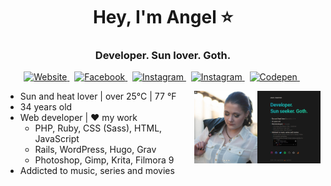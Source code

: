 <p><h1 align="center"><b>Hey, I'm Angel ⭐</b></h1></p>
  
<p><h3 align="center"><b>Developer. Sun lover. Goth.</b></h3></p>

<p align="center">
  <a href="https://angel-crawford.de">
    <img src="https://img.shields.io/badge/website-%23008080.svg?&style=for-the-badge" alt="Website" />
  </a>&nbsp;
  <a href="https://www.facebook.com/angel.crawford.ftw/">
    <img src="https://img.shields.io/badge/facebook-%231877F2.svg?&style=for-the-badge&logo=facebook&logoColor=white" alt="Facebook" />
  </a>&nbsp;
  <a href="https://www.instagram.com/angel_crawford_ftw/">
    <img src="https://img.shields.io/badge/instagram-%23E4405F.svg?&style=for-the-badge&logo=instagram&logoColor=white" alt="Instagram" />
  </a>&nbsp;
  <a href="https://twitter.com/crawford_ftw">
    <img src="https://img.shields.io/badge/twitter-%231DA1F2.svg?&style=for-the-badge&logo=twitter&logoColor=white" alt="Instagram" />
  </a>&nbsp;
  <a href="https://codepen.io/angel_crawford">
    <img src="https://img.shields.io/badge/codepen-%23333333.svg?&style=for-the-badge&logo=codepen&logoColor=white" alt="Codepen" />
  </a>&nbsp;
</p>

<img align="right" src="https://github.com/AngelCrawford/profilecard-public/raw/gh-pages/images/screenshot.jpg" width="40%">

* Sun and heat lover | over 25°C | 77 °F
* 34 years old
* Web developer | ❤️ my work
  * PHP, Ruby, CSS (Sass), HTML, JavaScript
  * Rails, WordPress, Hugo, Grav
  * Photoshop, Gimp, Krita, Filmora 9
* Addicted to music, series and movies
